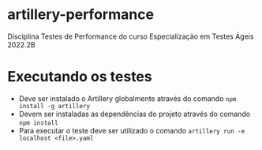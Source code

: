 # artillery-performance
Disciplina Testes de Performance do curso Especialização em Testes Ágeis 2022.2B

# Executando os testes
- Deve ser instalado o Artillery globalmente através do comando `npm install -g artillery`
- Devem ser instaladas as dependências do projeto através do comando `npm install`
- Para executar o teste deve ser utilizado o comando `artillery run -e localhost <file>.yaml`

